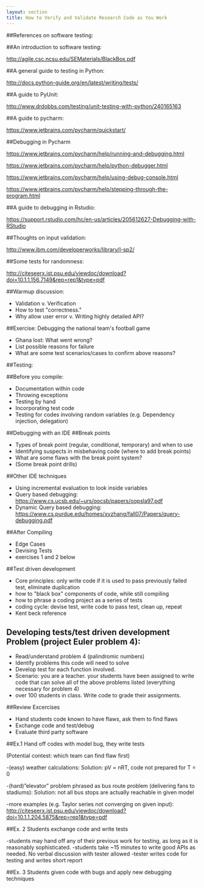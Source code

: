 ```yaml
---
layout: section
title: How to Verify and Validate Research Code as You Work
---
```

##References on software testing:

##An introduction to software testing:

http://agile.csc.ncsu.edu/SEMaterials/BlackBox.pdf

##A general guide to testing in Python:

http://docs.python-guide.org/en/latest/writing/tests/

##A guide to PyUnit:

http://www.drdobbs.com/testing/unit-testing-with-python/240165163

##A guide to pycharm:

https://www.jetbrains.com/pycharm/quickstart/

##Debugging in Pycharm

https://www.jetbrains.com/pycharm/help/running-and-debugging.html

https://www.jetbrains.com/pycharm/help/python-debugger.html

https://www.jetbrains.com/pycharm/help/using-debug-console.html

https://www.jetbrains.com/pycharm/help/stepping-through-the-program.html

##A guide to debugging in Rstudio:

 https://support.rstudio.com/hc/en-us/articles/205612627-Debugging-with-RStudio

##Thoughts on input validation:

http://www.ibm.com/developerworks/library/l-sp2/

##Some tests for randomness:

http://citeseerx.ist.psu.edu/viewdoc/download?doi=10.1.1.156.7149&rep=rep1&type=pdf





##Warmup discussion:

 - Validation v. Verification
 - How to test "correctness."
 - Why allow user error v. Writing highly detailed API? 
 
##Exercise: Debugging the national team's football game
 - Ghana lost: What went wrong?
 - List possible reasons for failure
 - What are some test scenarios/cases to confirm above reasons?

##Testing:

##Before you compile:
 - Documentation within code
 - Throwing exceptions
 - Testing by hand
 - Incorporating test code 
 - Testing for codes involving random variables (e.g. Dependency injection, delegation)

##Debugging with an IDE
##Break points
 - Types of break point (regular, conditional, temporary) and when to use
 - Identifying suspects in misbehaving code (where to add break points)
 - What are some flaws with the break point system?
 - (Some break point drills)
 
##Other IDE techniques
 - Using incremental evaluation to look inside variables
 - Query based debugging: https://www.cs.ucsb.edu/~urs/oocsb/papers/oopsla97.pdf
 - Dynamic Query based debugging: https://www.cs.purdue.edu/homes/xyzhang/fall07/Papers/query-debugging.pdf

##After Compiling
 - Edge Cases
 - Devising Tests
 - exercises 1 and 2 below



##Test driven development
 - Core principles: only write code if it is used to pass previously failed test, eliminate duplication
 - how to "black box" components of code, while still compiling 
 - how to phrase a coding project as a series of tests
 - coding cycle: devise test, write code to pass test, clean up, repeat
 - Kent beck reference

## Developing tests/test driven development Problem (project Euler problem 4):
 - Read/understand problem 4 (palindromic numbers)
 - Identify problems this code will need to solve
 - Develop test for each function involved. 
 - Scenario: you are a teacher. your students have been assigned to write code that can solve all of the above problems listed (everything necessary for problem 4)
 - over 100 students in class. Write code to grade their assignments. 


##Review Excercises
 - Hand students code known to have flaws, ask them to find flaws
 - Exchange code and test/debug
 - Evaluate third party software


##Ex.1 Hand off codes with model bug, they write tests

(Potential contest: which team can find flaw first)

-(easy) weather calculations: Solution: pV = nRT, code not prepared for T = 0

-(hard)”elevator” problem phrased as bus route problem (delivering fans to stadiums): Solution: not all bus stops are actually reachable in given model

-more examples (e.g. Taylor series not converging on given input): http://citeseerx.ist.psu.edu/viewdoc/download?doi=10.1.1.204.5875&rep=rep1&type=pdf

##Ex. 2 Students exchange code and write tests

-students may hand off any of their previous work for testing, as long as it is reasonably sophisticated. -students take ~15 minutes to write good APIs as needed. No verbal discussion with tester allowed -tester writes code for testing and writes short report


##Ex. 3 Students given code with bugs and apply new debugging techniques
